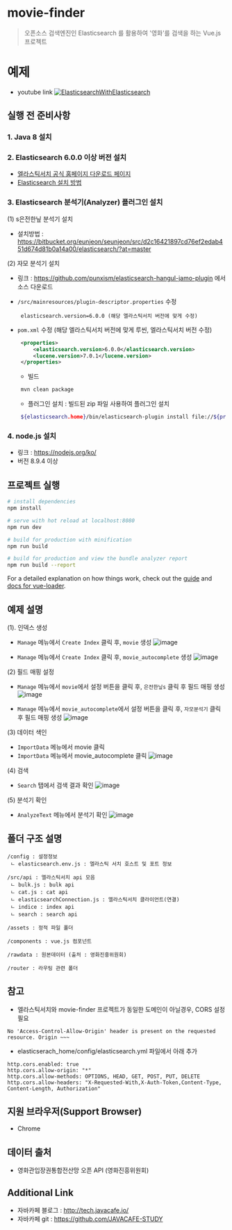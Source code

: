 # movie-finder
> 오픈소스 검색엔진인 Elasticsearch 를 활용하여 '영화'를 검색을 하는 Vue.js 프로젝트


# 예제
* youtube link
[![ElasticsearchWithElasticsearch](./static/youtube_example.png)](https://youtu.be/JEVCMqyYUL8 "ElasticsearchWithElasticsearch")


## 실행 전 준비사항

### 1. Java 8 설치

### 2. Elasticsearch 6.0.0 이상 버전 설치
  * [엘라스틱서치 공식 홈페이지 다운로드 페이지](https://www.elastic.co/downloads/past-releases)
  * [Elasticsearch 설치 방법](https://www.elastic.co/guide/en/elasticsearch/reference/6.0/_installation.html)

### 3. Elasticsearch 분석기(Analyzer) 플러그인 설치

   (1) s은전한닢 분석기 설치
   * 설치방법 : https://bitbucket.org/eunjeon/seunjeon/src/d2c16421897cd76ef2edab451d674d81b0a14a00/elasticsearch/?at=master
   
   (2) 자모 분석기 설치
   * 링크 : https://github.com/punxism/elasticsearch-hangul-jamo-plugin 에서 소스 다운로드
   * `/src/mainresources/plugin-descriptor.properties` 수정
     ~~~
      elasticsearch.version=6.0.0 (해당 엘라스틱서치 버전에 맞게 수정)
     ~~~
     
   * `pom.xml` 수정 (해당 엘라스틱서치 버전에 맞게 루씬, 엘라스틱서치 버전 수정)
     ~~~ xml
      <properties>
          <elasticsearch.version>6.0.0</elasticsearch.version>
          <lucene.version>7.0.1</lucene.version>
      </properties>
     ~~~
     
     * 빌드
     ~~~ bash
      mvn clean package
     ~~~
     
     * 플러그인 설치 : 빌드된 zip 파일 사용하여 플러그인 설치
     ~~~ bash
      ${elasticsearch.home}/bin/elasticsearch-plugin install file://${project.basedir}/target/releases/elasticsearch-hangul-jamo-analyzer-{version}.zip
     ~~~
  
### 4. node.js 설치
  * 링크 : https://nodejs.org/ko/
  * 버전 8.9.4 이상




## 프로젝트 실행

``` bash
# install dependencies
npm install

# serve with hot reload at localhost:8080
npm run dev

# build for production with minification
npm run build

# build for production and view the bundle analyzer report
npm run build --report
```

For a detailed explanation on how things work, check out the [guide](http://vuejs-templates.github.io/webpack/) and [docs for vue-loader](http://vuejs.github.io/vue-loader).




## 예제 설명
  (1). 인덱스 생성
  * `Manage` 메뉴에서 `Create Index` 클릭 후, `movie` 생성
    ![image](./static/ex_1.PNG)
    
  * `Manage` 메뉴에서 `Create Index` 클릭 후, `movie_autocomplete` 생성
    ![image](./static/ex_2.PNG)
  
  (2) 필드 매핑 설정
  * `Manage` 메뉴에서 `movie`에서 설정 버튼을 클릭 후, `은전한닢s` 클릭 후 필드 매핑 생성
    ![image](./static/ex_3.PNG)
  
  * `Manage` 메뉴에서 `movie_autocomplete`에서 설정 버튼을 클릭 후, `자모분석기` 클릭 후 필드 매핑 생성
    ![image](./static/ex_4.PNG)
  
  (3) 데이터 색인
  * `ImportData` 메뉴에서 movie 클릭
  * `ImportData` 메뉴에서 movie_autocomplete 클릭
    ![image](./static/ex_5.PNG)
  
  (4) 검색
  * `Search` 탭에서 검색 결과 확인
  ![image](./static/ex_search.PNG)
  
  (5) 분석기 확인
  * `AnalyzeText` 메뉴에서 분석기 확인
    ![image](./static/ex_6.PNG)



## 폴더 구조 설명
~~~
/config : 설정정보
 ㄴ elasticsearch.env.js : 엘라스틱 서치 호스트 및 포트 정보
 
/src/api : 엘라스틱서치 api 모음
 ㄴ bulk.js : bulk api
 ㄴ cat.js : cat api
 ㄴ elasticsearchConnection.js : 엘라스틱서치 클라이언트(연결)
 ㄴ indice : index api
 ㄴ search : search api
 
/assets : 정적 파일 폴더

/components : vue.js 컴포넌트

/rawdata : 원본데이터 (출처 : 영화진흥위원회)

/router : 라우팅 관련 폴더
~~~ 

## 참고
* 엘라스틱서치와 movie-finder 프로젝트가 동일한 도메인이 아닐경우, CORS 설정 필요
~~~
No 'Access-Control-Allow-Origin' header is present on the requested resource. Origin ~~~
~~~

* elasticserach_home/config/elasticsearch.yml 파일에서 아래 추가
~~~
http.cors.enabled: true
http.cors.allow-origin: "*"
http.cors.allow-methods: OPTIONS, HEAD, GET, POST, PUT, DELETE
http.cors.allow-headers: "X-Requested-With,X-Auth-Token,Content-Type, Content-Length, Authorization"
~~~


## 지원 브라우저(Support Browser)
* Chrome

## 데이터 출처
* 영화관입장권통합전산망 오픈 API (영화진흥위원회)

## Additional Link
* 자바카페 블로그 : http://tech.javacafe.io/
* 자바카페 git : https://github.com/JAVACAFE-STUDY
